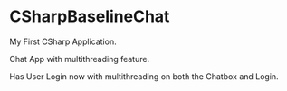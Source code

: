 # CSharpBaselineChat
My First CSharp Application.

Chat App with multithreading feature.

Has User Login now with multithreading on both the Chatbox and Login.
